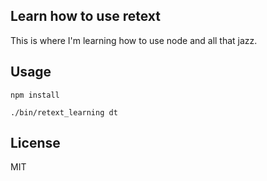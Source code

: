 ## Learn how to use retext

This is where I'm learning how to use node and all that jazz. 

## Usage

```
npm install

./bin/retext_learning dt
```

## License

MIT
